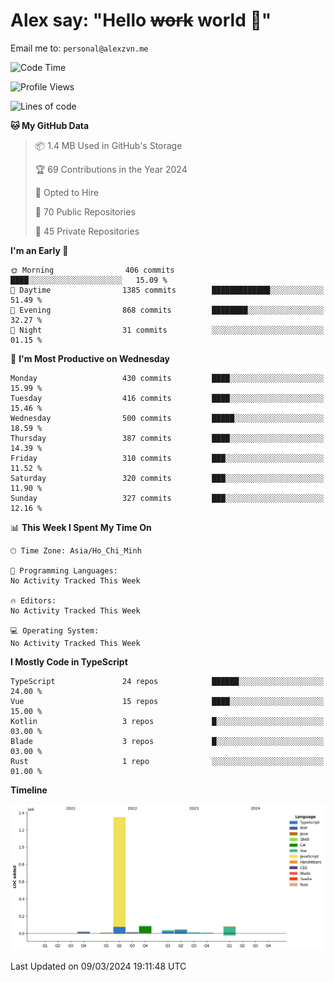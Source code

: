 # Alex say: "Hello ~~work~~ world 🐾"
Email me to: `personal@alexzvn.me`

<!--START_SECTION:waka-->
![Code Time](http://img.shields.io/badge/Code%20Time-1%2C066%20hrs%2055%20mins-blue)

![Profile Views](http://img.shields.io/badge/Profile%20Views-0-blue)

![Lines of code](https://img.shields.io/badge/From%20Hello%20World%20I%27ve%20Written-1.6%20million%20lines%20of%20code-blue)

**🐱 My GitHub Data** 

> 📦 1.4 MB Used in GitHub's Storage 
 > 
> 🏆 69 Contributions in the Year 2024
 > 
> 💼 Opted to Hire
 > 
> 📜 70 Public Repositories 
 > 
> 🔑 45 Private Repositories 
 > 
**I'm an Early 🐤** 

```text
🌞 Morning                406 commits         ████░░░░░░░░░░░░░░░░░░░░░   15.09 % 
🌆 Daytime                1385 commits        █████████████░░░░░░░░░░░░   51.49 % 
🌃 Evening                868 commits         ████████░░░░░░░░░░░░░░░░░   32.27 % 
🌙 Night                  31 commits          ░░░░░░░░░░░░░░░░░░░░░░░░░   01.15 % 
```
📅 **I'm Most Productive on Wednesday** 

```text
Monday                   430 commits         ████░░░░░░░░░░░░░░░░░░░░░   15.99 % 
Tuesday                  416 commits         ████░░░░░░░░░░░░░░░░░░░░░   15.46 % 
Wednesday                500 commits         █████░░░░░░░░░░░░░░░░░░░░   18.59 % 
Thursday                 387 commits         ████░░░░░░░░░░░░░░░░░░░░░   14.39 % 
Friday                   310 commits         ███░░░░░░░░░░░░░░░░░░░░░░   11.52 % 
Saturday                 320 commits         ███░░░░░░░░░░░░░░░░░░░░░░   11.90 % 
Sunday                   327 commits         ███░░░░░░░░░░░░░░░░░░░░░░   12.16 % 
```


📊 **This Week I Spent My Time On** 

```text
🕑︎ Time Zone: Asia/Ho_Chi_Minh

💬 Programming Languages: 
No Activity Tracked This Week

🔥 Editors: 
No Activity Tracked This Week

💻 Operating System: 
No Activity Tracked This Week
```

**I Mostly Code in TypeScript** 

```text
TypeScript               24 repos            ██████░░░░░░░░░░░░░░░░░░░   24.00 % 
Vue                      15 repos            ████░░░░░░░░░░░░░░░░░░░░░   15.00 % 
Kotlin                   3 repos             █░░░░░░░░░░░░░░░░░░░░░░░░   03.00 % 
Blade                    3 repos             █░░░░░░░░░░░░░░░░░░░░░░░░   03.00 % 
Rust                     1 repo              ░░░░░░░░░░░░░░░░░░░░░░░░░   01.00 % 
```



**Timeline**

![Lines of Code chart](https://raw.githubusercontent.com/alexzvn/alexzvn/main/assets/bar_graph.png)


 Last Updated on 09/03/2024 19:11:48 UTC
<!--END_SECTION:waka-->
